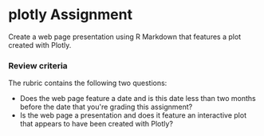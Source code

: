 # plotly Assignment

Create a web page presentation using R Markdown that features a plot created with Plotly.

### Review criteria
The rubric contains the following two questions:
- Does the web page feature a date and is this date less than two months before the date that you're grading this assignment?
- Is the web page a presentation and does it feature an interactive plot that appears to have been created with Plotly?
